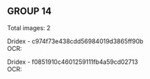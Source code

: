 ## GROUP 14
Total images: 2  

Dridex - c974f73e438cdd56984019d3865ff90b  
OCR:   

Dridex - f0851910c4601259111fb4a59cd02713  
OCR:   

